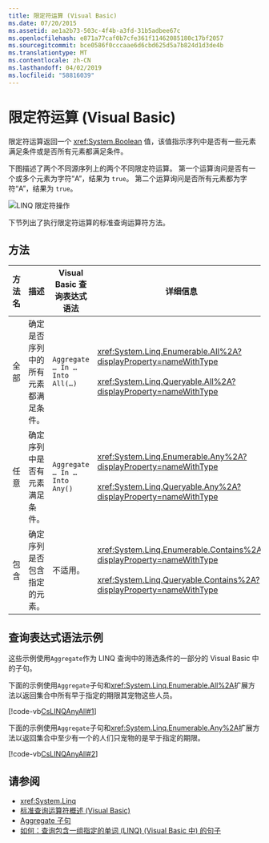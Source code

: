 ```yaml
---
title: 限定符运算 (Visual Basic)
ms.date: 07/20/2015
ms.assetid: ae1a2b73-503c-4f4b-a3fd-31b5adbee67c
ms.openlocfilehash: e871a77caf0b7cfe361f11462085180c17bf2057
ms.sourcegitcommit: bce0586f0cccaae6d6cbd625d5a7b824d1d3de4b
ms.translationtype: MT
ms.contentlocale: zh-CN
ms.lasthandoff: 04/02/2019
ms.locfileid: "58816039"
---
```

# <a name="quantifier-operations-visual-basic"></a>限定符运算 (Visual Basic)
限定符运算返回一个 <xref:System.Boolean> 值，该值指示序列中是否有一些元素满足条件或是否所有元素都满足条件。  
  
 下图描述了两个不同源序列上的两个不同限定符运算。 第一个运算询问是否有一个或多个元素为字符“A”，结果为 `true`。 第二个运算询问是否所有元素都为字符“A”，结果为 `true`。  
  
 ![LINQ 限定符操作](./media/quantifier-operations/linq-quantifier-operations.png)  
  
 下节列出了执行限定符运算的标准查询运算符方法。  
  
## <a name="methods"></a>方法  
  
|方法名|描述|Visual Basic 查询表达式语法|详细信息|  
|-----------------|-----------------|------------------------------------------|----------------------|  
|全部|确定是否序列中的所有元素都满足条件。|`Aggregate … In … Into All(…)`|<xref:System.Linq.Enumerable.All%2A?displayProperty=nameWithType><br /><br /> <xref:System.Linq.Queryable.All%2A?displayProperty=nameWithType>|  
|任意|确定序列中是否有元素满足条件。|`Aggregate … In … Into Any()`|<xref:System.Linq.Enumerable.Any%2A?displayProperty=nameWithType><br /><br /> <xref:System.Linq.Queryable.Any%2A?displayProperty=nameWithType>|  
|包含|确定序列是否包含指定的元素。|不适用。|<xref:System.Linq.Enumerable.Contains%2A?displayProperty=nameWithType><br /><br /> <xref:System.Linq.Queryable.Contains%2A?displayProperty=nameWithType>|  
  
## <a name="query-expression-syntax-examples"></a>查询表达式语法示例  
 这些示例使用`Aggregate`作为 LINQ 查询中的筛选条件的一部分的 Visual Basic 中的子句。  
  
 下面的示例使用`Aggregate`子句和<xref:System.Linq.Enumerable.All%2A>扩展方法以返回集合中所有早于指定的期限其宠物这些人员。  
  
 [!code-vb[CsLINQAnyAll#1](~/samples/snippets/visualbasic/VS_Snippets_VBCSharp/CsLINQAnyAll/VB/AnyAll.vb#1)]  
  
 下面的示例使用`Aggregate`子句和<xref:System.Linq.Enumerable.Any%2A>扩展方法以返回集合中至少有一个的人们只宠物的是早于指定的期限。  
  
 [!code-vb[CsLINQAnyAll#2](~/samples/snippets/visualbasic/VS_Snippets_VBCSharp/CsLINQAnyAll/VB/AnyAll.vb#2)]  
  
## <a name="see-also"></a>请参阅

- <xref:System.Linq>
- [标准查询运算符概述 (Visual Basic)](../../../../visual-basic/programming-guide/concepts/linq/standard-query-operators-overview.md)
- [Aggregate 子句](../../../../visual-basic/language-reference/queries/aggregate-clause.md)
- [如何：查询包含一组指定的单词 (LINQ) (Visual Basic 中) 的句子](../../../../visual-basic/programming-guide/concepts/linq/how-to-query-for-sentences-that-contain-a-specified-set-of-words.md)
